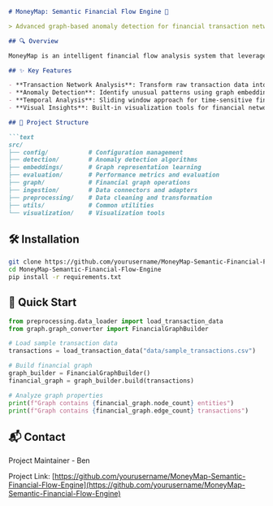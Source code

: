```markdown
# MoneyMap: Semantic Financial Flow Engine 🚀

> Advanced graph-based anomaly detection for financial transaction networks

## 🔍 Overview

MoneyMap is an intelligent financial flow analysis system that leverages graph machine learning to detect suspicious transaction patterns and potential fraud in complex financial networks.

## ✨ Key Features

- **Transaction Network Analysis**: Transform raw transaction data into meaningful financial graphs
- **Anomaly Detection**: Identify unusual patterns using graph embedding techniques
- **Temporal Analysis**: Sliding window approach for time-sensitive financial flows
- **Visual Insights**: Built-in visualization tools for financial network exploration

## 📂 Project Structure

```text
src/
├── config/           # Configuration management
├── detection/        # Anomaly detection algorithms
├── embeddings/       # Graph representation learning
├── evaluation/       # Performance metrics and evaluation
├── graph/            # Financial graph operations
├── ingestion/        # Data connectors and adapters
├── preprocessing/    # Data cleaning and transformation
├── utils/            # Common utilities
└── visualization/    # Visualization tools
```
## 🛠️ Installation

```bash
git clone https://github.com/yourusername/MoneyMap-Semantic-Financial-Flow-Engine.git
cd MoneyMap-Semantic-Financial-Flow-Engine
pip install -r requirements.txt
```

## 🚀 Quick Start

```python
from preprocessing.data_loader import load_transaction_data
from graph.graph_converter import FinancialGraphBuilder

# Load sample transaction data
transactions = load_transaction_data("data/sample_transactions.csv")

# Build financial graph
graph_builder = FinancialGraphBuilder()
financial_graph = graph_builder.build(transactions)

# Analyze graph properties
print(f"Graph contains {financial_graph.node_count} entities")
print(f"Graph contains {financial_graph.edge_count} transactions")
```

## 📬 Contact

Project Maintainer - Ben

Project Link: [https://github.com/yourusername/MoneyMap-Semantic-Financial-Flow-Engine](https://github.com/yourusername/MoneyMap-Semantic-Financial-Flow-Engine)
```
